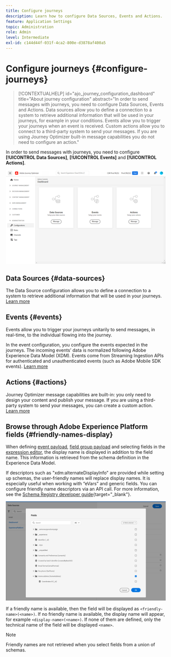 ```yaml
---
title: Configure journeys
description: Learn how to configure Data Sources, Events and Actions.
feature: Application Settings
topic: Administration
role: Admin
level: Intermediate
exl-id: c144d44f-031f-4ca2-800e-d3878af400a5
---
```

# Configure journeys {#configure-journeys}

>[!CONTEXTUALHELP]
>id="ajo_journey_configuration_dashboard"
>title="About journey configuration"
>abstract="In order to send messages with journeys, you need to configure Data Sources, Events and Actions. Data sources allow you to define a connection to a system to retrieve additional information that will be used in your journeys, for example in your conditions. Events allow you to trigger your journeys when an event is received. Custom actions allow you to connect to a third-party system to send your messages. If you are using Journey Optimizer built-in message capabilities you do not need to configure an action."

In order to send messages with journeys, you need to configure **[!UICONTROL Data Sources]**, **[!UICONTROL Events]** and **[!UICONTROL Actions]**.

![](assets/admin-menu.png)

## Data Sources {#data-sources}

The Data Source configuration allows you to define a connection to a system to retrieve additional information that will be used in your journeys. [Learn more](../../using/datasource/about-data-sources.md)

## Events {#events}

Events allow you to trigger your journeys unitarily to send messages, in real-time, to the individual flowing into the journey.

In the event configuration, you configure the events expected in the journeys. The incoming events’ data is normalized following Adobe Experience Data Model (XDM). Events come from Streaming Ingestion APIs for authenticated and unauthenticated events (such as Adobe Mobile SDK events). [Learn more](../../using/event/about-events.md)
 
## Actions {#actions}

Journey Optimizer message capabilities are built-in: you only need to design your content and publish your message. If you are using a third-party system to send your messages, you can create a custom action. [Learn more](../../using/action/action.md)

## Browse through Adobe Experience Platform fields {#friendly-names-display}

When defining [event payload](../event/about-creating.md#define-the-payload-fields), [field group payload](../datasource/configure-data-sources.md#define-field-groups) and selecting fields in the [expression editor](../building-journeys/expression/expressionadvanced.md), the display name is displayed in addition to the field name. This information is retrieved from the schema definition in the Experience Data Model.

If descriptors such as "xdm:alternateDisplayInfo" are provided while setting up schemas, the user-friendly names will replace display names. It is especially useful when working with “eVars” and generic fields. You can configure friendly name descriptors via an API call. For more information, see the [Schema Registry developer guide](https://experienceleague.adobe.com/docs/experience-platform/xdm/api/getting-started.html){target="_blank"}.

![](assets/xdm-from-descriptors.png) 

If a friendly name is available, then the field will be displayed as `<friendly-name>(<name>)`. If no friendly name is available, the display name will appear, for example `<display-name>(<name>)`. If none of them are defined, only the technical name of the field will be displayed `<name>`.

>[!NOTE]
>
>Friendly names are not retrieved when you select fields from a union of schemas.
